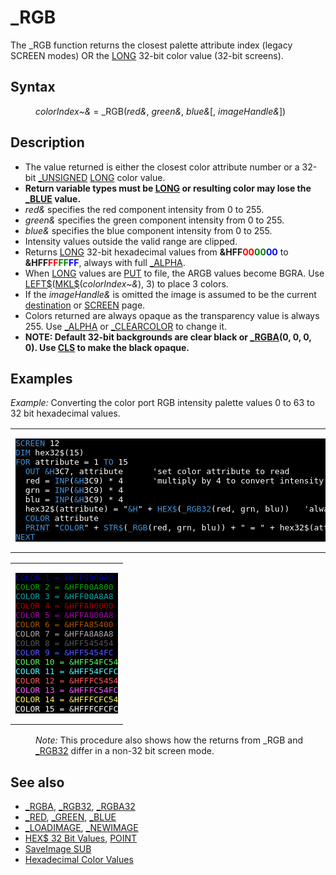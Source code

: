 <style>pre.codeide, pre.outputfixed, .outputcrt0 { background-color: #000 !important; color: #FFF !important; }</style><!DOCTYPE html>
<html class="client-nojs" dir="ltr" lang="en">
<head>
<title>_RGB - QB64 Phoenix Edition Wiki</title>
</head>
<body class="mediawiki ltr sitedir-ltr mw-hide-empty-elt ns-0 ns-subject page-RGB rootpage-RGB skin-vector action-view skin-vector-legacy vector-feature-language-in-header-enabled vector-feature-language-in-main-page-header-disabled vector-feature-language-alert-in-sidebar-disabled vector-feature-sticky-header-disabled vector-feature-sticky-header-edit-disabled vector-feature-table-of-contents-disabled vector-feature-visual-enhancement-next-disabled">
<div class="mw-body" id="content" role="main">
<a id="top"></a>
<h1 class="firstHeading mw-first-heading" id="firstHeading">_RGB</h1>
<div class="vector-body" id="bodyContent">
<div class="mw-body-content mw-content-ltr" dir="ltr" id="mw-content-text" lang="en"><div class="mw-parser-output"><p>The <a class="mw-selflink selflink">_RGB</a> function returns the closest palette attribute index (legacy SCREEN modes) OR the <a href="LONG" title="LONG">LONG</a> 32-bit color value (32-bit screens).
</p>
<h2><span class="mw-headline" id="Syntax">Syntax</span></h2>
<dl><dd><i>colorIndex~&amp;</i> = <a class="mw-selflink selflink">_RGB</a>(<i>red&amp;</i>, <i>green&amp;</i>, <i>blue&amp;</i>[, <i>imageHandle&amp;</i>])</dd></dl>
<p>
</p>
<h2><span class="mw-headline" id="Description">Description</span></h2>
<ul><li>The value returned is either the closest color attribute number or a 32-bit <a href="UNSIGNED" title="UNSIGNED">_UNSIGNED</a> <a href="LONG" title="LONG">LONG</a> color value.</li>
<li><b>Return variable types must be <a href="LONG" title="LONG">LONG</a> or resulting color may lose the <a href="BLUE" title="BLUE">_BLUE</a> value.</b></li>
<li><i>red&amp;</i> specifies the red component intensity from 0 to 255.</li>
<li><i>green&amp;</i> specifies the green component intensity from 0 to 255.</li>
<li><i>blue&amp;</i> specifies the blue component intensity from 0 to 255.</li>
<li>Intensity values outside the valid range are clipped.</li>
<li>Returns <a href="LONG" title="LONG">LONG</a> 32-bit hexadecimal values from <b>&amp;HFF<span style="color:red;">00</span><span style="color:green;">00</span><span style="color:blue;">00</span></b> to <b>&amp;HFF<span style="color:red;">FF</span><span style="color:green;">FF</span><span style="color:blue;">FF</span></b>, always with full <a href="ALPHA" title="ALPHA">_ALPHA</a>.</li>
<li>When <a href="LONG" title="LONG">LONG</a> values are <a href="PUT" title="PUT">PUT</a> to file, the ARGB values become BGRA. Use <a href="LEFT$" title="LEFT$">LEFT$</a>(<a href="MKL$" title="MKL$">MKL$</a>(<i>colorIndex~&amp;</i>), 3) to place 3 colors.</li>
<li>If the <i>imageHandle&amp;</i> is omitted the image is assumed to be the current <a href="DEST" title="DEST">destination</a> or <a href="SCREEN" title="SCREEN">SCREEN</a> page.</li>
<li>Colors returned are always opaque as the transparency value is always 255. Use <a href="ALPHA" title="ALPHA">_ALPHA</a> or <a href="CLEARCOLOR" title="CLEARCOLOR">_CLEARCOLOR</a> to change it.</li>
<li><b>NOTE: Default 32-bit backgrounds are clear black or <a href="RGBA" title="RGBA">_RGBA</a>(0, 0, 0, 0). Use <a href="CLS" title="CLS">CLS</a> to make the black opaque.</b></li></ul>
<p>
</p>
<h2><span class="mw-headline" id="Examples">Examples</span></h2>
<p><i>Example:</i> Converting the color port RGB intensity palette values 0 to 63 to 32 bit hexadecimal values.
</p>
<table cellpadding="15px" width="100%">
<tbody><tr>
<td><pre class="codeide"><a href="SCREEN" title="SCREEN"><span style="color:#4593D8;">SCREEN</span></a> 12
<a href="DIM" title="DIM"><span style="color:#4593D8;">DIM</span></a> hex32$(15)
<a href="FOR...NEXT" title="FOR...NEXT"><span style="color:#4593D8;">FOR</span></a> attribute = 1 <a href="TO" title="TO"><span style="color:#4593D8;">TO</span></a> 15
  <a href="OUT" title="OUT"><span style="color:#4593D8;">OUT</span></a> <a href="%26H" title="&amp;H"><span style="color:#4593D8;">&amp;H</span></a>3C7, attribute      'set color attribute to read
  red = <a href="INP" title="INP"><span style="color:#4593D8;">INP</span></a>(<a href="%26H" title="&amp;H"><span style="color:#4593D8;">&amp;H</span></a>3C9) * 4      'multiply by 4 to convert intensity to 0 to 255 RGB values
  grn = <a href="INP" title="INP"><span style="color:#4593D8;">INP</span></a>(<a href="%26H" title="&amp;H"><span style="color:#4593D8;">&amp;H</span></a>3C9) * 4
  blu = <a href="INP" title="INP"><span style="color:#4593D8;">INP</span></a>(<a href="%26H" title="&amp;H"><span style="color:#4593D8;">&amp;H</span></a>3C9) * 4
  hex32$(attribute) = "<a href="%26H" title="&amp;H"><span style="color:#4593D8;">&amp;H</span></a>" + <a href="HEX$" title="HEX$"><span style="color:#4593D8;">HEX$</span></a>(<a href="RGB32" title="RGB32"><span style="color:#4593D8;">_RGB32</span></a>(red, grn, blu))   'always returns the 32 bit value
  <a href="COLOR" title="COLOR"><span style="color:#4593D8;">COLOR</span></a> attribute
  <a href="PRINT" title="PRINT"><span style="color:#4593D8;">PRINT</span></a> "<a href="COLOR" title="COLOR"><span style="color:#4593D8;">COLOR</span></a>" + <a href="STR$" title="STR$"><span style="color:#4593D8;">STR$</span></a>(<a class="mw-selflink selflink"><span style="color:#4593D8;">_RGB</span></a>(red, grn, blu)) + " = " + hex32$(attribute)  'closest attribute
<a href="NEXT" title="NEXT"><span style="color:#4593D8;">NEXT</span></a>
</pre>
</td></tr></tbody></table>
<table cellpadding="15px" width="100%">
<tbody><tr>
<td><pre class="outputcrt0"><span style="color:#0000A8;">COLOR 1 = &amp;HFF0000A8</span>
<span style="color:#00A800;">COLOR 2 = &amp;HFF00A800</span>
<span style="color:#00A8A8;">COLOR 3 = &amp;HFF00A8A8</span>
<span style="color:#A80000;">COLOR 4 = &amp;HFFA80000</span>
<span style="color:#A800A8;">COLOR 5 = &amp;HFFA800A8</span>
<span style="color:#A85400;">COLOR 6 = &amp;HFFA85400</span>
<span style="color:#A8A8A8;">COLOR 7 = &amp;HFFA8A8A8</span>
<span style="color:#545454;">COLOR 8 = &amp;HFF545454</span>
<span style="color:#5454FC;">COLOR 9 = &amp;HFF5454FC</span>
<span style="color:#54FC54;">COLOR 10 = &amp;HFF54FC54</span>
<span style="color:#54FCFC;">COLOR 11 = &amp;HFF54FCFC</span>
<span style="color:#FC5454;">COLOR 12 = &amp;HFFFC5454</span>
<span style="color:#FC54FC;">COLOR 13 = &amp;HFFFC54FC</span>
<span style="color:#FCFC54;">COLOR 14 = &amp;HFFFCFC54</span>
<span style="color:#FCFCFC;">COLOR 15 = &amp;HFFFCFCFC</span>
</pre>
</td></tr></tbody></table>
<dl><dd><i>Note:</i> This procedure also shows how the returns from <a class="mw-selflink selflink">_RGB</a> and <a href="RGB32" title="RGB32">_RGB32</a> differ in a non-32 bit screen mode.</dd></dl>
<p>
</p>
<h2><span class="mw-headline" id="See_also">See also</span></h2>
<ul><li><a href="RGBA" title="RGBA">_RGBA</a>, <a href="RGB32" title="RGB32">_RGB32</a>, <a href="RGBA32" title="RGBA32">_RGBA32</a></li>
<li><a href="RED" title="RED">_RED</a>, <a href="GREEN" title="GREEN">_GREEN</a>, <a href="BLUE" title="BLUE">_BLUE</a></li>
<li><a href="LOADIMAGE" title="LOADIMAGE">_LOADIMAGE</a>, <a href="NEWIMAGE" title="NEWIMAGE">_NEWIMAGE</a></li>
<li><a href="HEX$_32_Bit_Values" title="HEX$ 32 Bit Values">HEX$ 32 Bit Values</a>, <a href="POINT" title="POINT">POINT</a></li>
<li><a href="SaveImage_SUB" title="SaveImage SUB">SaveImage SUB</a></li>
<li><a class="external text" href="http://www.w3schools.com/html/html_colornames.asp" rel="nofollow">Hexadecimal Color Values</a></li></ul>
<p>
</p>
<!-- 
NewPP limit report
Cached time: 20240715062435
Cache expiry: 86400
Reduced expiry: false
Complications: [show‐toc]
CPU time usage: 0.039 seconds
Real time usage: 0.056 seconds
Preprocessor visited node count: 405/1000000
Post‐expand include size: 3404/2097152 bytes
Template argument size: 1173/2097152 bytes
Highest expansion depth: 4/100
Expensive parser function count: 0/100
Unstrip recursion depth: 0/20
Unstrip post‐expand size: 15/5000000 bytes
-->
<!--
Transclusion expansion time report (%,ms,calls,template)
100.00%   33.167      1 -total
 11.34%    3.762     21 Template:Text
 10.01%    3.320      1 Template:PageDescription
  9.44%    3.132     21 Template:Cl
  7.82%    2.592      1 Template:CodeEnd
  7.42%    2.460      1 Template:PageExamples
  7.41%    2.458      1 Template:CodeStart
  7.15%    2.372      1 Template:PageSyntax
  6.81%    2.259     10 Template:Parameter
  6.51%    2.158      1 Template:OutputStart
-->
<!-- Saved in parser cache with key qb64pnix_mw19894-mwmb_:pcache:idhash:226-0!canonical and timestamp 20240715062435 and revision id 8668.
 -->
</div>
</div>
</div>
</div>
</body>
</html>